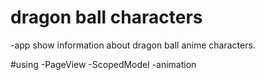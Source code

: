 # dragon ball characters 

-app show information about dragon ball anime characters.

#using 
-PageView
-ScopedModel
-animation

